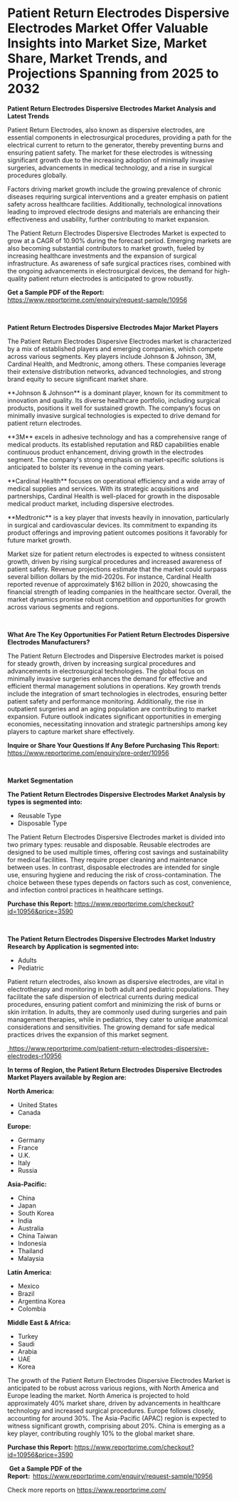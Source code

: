<p><h1>Patient Return Electrodes Dispersive Electrodes Market Offer Valuable Insights into Market Size, Market Share, Market Trends, and Projections Spanning from 2025 to 2032</h1></p><p><strong>Patient Return Electrodes Dispersive Electrodes Market Analysis and Latest Trends</strong></p>
<p><p>Patient Return Electrodes, also known as dispersive electrodes, are essential components in electrosurgical procedures, providing a path for the electrical current to return to the generator, thereby preventing burns and ensuring patient safety. The market for these electrodes is witnessing significant growth due to the increasing adoption of minimally invasive surgeries, advancements in medical technology, and a rise in surgical procedures globally. </p><p>Factors driving market growth include the growing prevalence of chronic diseases requiring surgical interventions and a greater emphasis on patient safety across healthcare facilities. Additionally, technological innovations leading to improved electrode designs and materials are enhancing their effectiveness and usability, further contributing to market expansion. </p><p>The Patient Return Electrodes Dispersive Electrodes Market is expected to grow at a CAGR of 10.90% during the forecast period. Emerging markets are also becoming substantial contributors to market growth, fueled by increasing healthcare investments and the expansion of surgical infrastructure. As awareness of safe surgical practices rises, combined with the ongoing advancements in electrosurgical devices, the demand for high-quality patient return electrodes is anticipated to grow robustly.</p></p>
<p><strong>Get a Sample PDF of the Report:&nbsp;</strong> <a href="https://www.reportprime.com/enquiry/request-sample/10956?utm_campaign=2953&utm_medium=2&utm_source=Github&utm_content=ia&utm_term=20032025&utm_id=patient-return-electrodes-dispersive-electrodes">https://www.reportprime.com/enquiry/request-sample/10956</a></p>
<p>&nbsp;</p>
<p><strong>Patient Return Electrodes Dispersive Electrodes Major Market Players</strong></p>
<p><p>The Patient Return Electrodes Dispersive Electrodes market is characterized by a mix of established players and emerging companies, which compete across various segments. Key players include Johnson & Johnson, 3M, Cardinal Health, and Medtronic, among others. These companies leverage their extensive distribution networks, advanced technologies, and strong brand equity to secure significant market share.</p><p>**Johnson & Johnson** is a dominant player, known for its commitment to innovation and quality. Its diverse healthcare portfolio, including surgical products, positions it well for sustained growth. The company’s focus on minimally invasive surgical technologies is expected to drive demand for patient return electrodes.</p><p>**3M** excels in adhesive technology and has a comprehensive range of medical products. Its established reputation and R&D capabilities enable continuous product enhancement, driving growth in the electrodes segment. The company's strong emphasis on market-specific solutions is anticipated to bolster its revenue in the coming years.</p><p>**Cardinal Health** focuses on operational efficiency and a wide array of medical supplies and services. With its strategic acquisitions and partnerships, Cardinal Health is well-placed for growth in the disposable medical product market, including dispersive electrodes.</p><p>**Medtronic** is a key player that invests heavily in innovation, particularly in surgical and cardiovascular devices. Its commitment to expanding its product offerings and improving patient outcomes positions it favorably for future market growth.</p><p>Market size for patient return electrodes is expected to witness consistent growth, driven by rising surgical procedures and increased awareness of patient safety. Revenue projections estimate that the market could surpass several billion dollars by the mid-2020s. For instance, Cardinal Health reported revenue of approximately $162 billion in 2020, showcasing the financial strength of leading companies in the healthcare sector. Overall, the market dynamics promise robust competition and opportunities for growth across various segments and regions.</p></p>
<p>&nbsp;</p>
<p><strong>What Are The Key Opportunities For Patient Return Electrodes Dispersive Electrodes Manufacturers?</strong></p>
<p><p>The Patient Return Electrodes and Dispersive Electrodes market is poised for steady growth, driven by increasing surgical procedures and advancements in electrosurgical technologies. The global focus on minimally invasive surgeries enhances the demand for effective and efficient thermal management solutions in operations. Key growth trends include the integration of smart technologies in electrodes, ensuring better patient safety and performance monitoring. Additionally, the rise in outpatient surgeries and an aging population are contributing to market expansion. Future outlook indicates significant opportunities in emerging economies, necessitating innovation and strategic partnerships among key players to capture market share effectively.</p></p>
<p><strong>Inquire or Share Your Questions If Any Before Purchasing This Report:</strong> <a href="https://www.reportprime.com/enquiry/pre-order/10956?utm_campaign=2953&utm_medium=2&utm_source=Github&utm_content=ia&utm_term=20032025&utm_id=patient-return-electrodes-dispersive-electrodes">https://www.reportprime.com/enquiry/pre-order/10956</a></p>
<p>&nbsp;</p>
<p><strong>Market Segmentation</strong></p>
<p><strong>The Patient Return Electrodes Dispersive Electrodes Market Analysis by types is segmented into:</strong></p>
<p><ul><li>Reusable Type</li><li>Disposable Type</li></ul></p>
<p><p>The Patient Return Electrodes Dispersive Electrodes market is divided into two primary types: reusable and disposable. Reusable electrodes are designed to be used multiple times, offering cost savings and sustainability for medical facilities. They require proper cleaning and maintenance between uses. In contrast, disposable electrodes are intended for single use, ensuring hygiene and reducing the risk of cross-contamination. The choice between these types depends on factors such as cost, convenience, and infection control practices in healthcare settings.</p></p>
<p><strong>Purchase this Report:&nbsp;</strong><a href="https://www.reportprime.com/checkout?id=10956&price=3590&utm_campaign=2953&utm_medium=2&utm_source=Github&utm_content=ia&utm_term=20032025&utm_id=patient-return-electrodes-dispersive-electrodes">https://www.reportprime.com/checkout?id=10956&price=3590</a></p>
<p>&nbsp;</p>
<p><strong>The Patient Return Electrodes Dispersive Electrodes Market Industry Research by Application is segmented into:</strong></p>
<p><ul><li>Adults</li><li>Pediatric</li></ul></p>
<p><p>Patient return electrodes, also known as dispersive electrodes, are vital in electrotherapy and monitoring in both adult and pediatric populations. They facilitate the safe dispersion of electrical currents during medical procedures, ensuring patient comfort and minimizing the risk of burns or skin irritation. In adults, they are commonly used during surgeries and pain management therapies, while in pediatrics, they cater to unique anatomical considerations and sensitivities. The growing demand for safe medical practices drives the expansion of this market segment.</p></p>
<p><a href="https://www.reportprime.com/patient-return-electrodes-dispersive-electrodes-r10956?utm_campaign=2953&utm_medium=2&utm_source=Github&utm_content=ia&utm_term=20032025&utm_id=patient-return-electrodes-dispersive-electrodes">&nbsp;https://www.reportprime.com/patient-return-electrodes-dispersive-electrodes-r10956</a></p>
<p><strong>In terms of Region, the Patient Return Electrodes Dispersive Electrodes Market Players available by Region are:</strong></p>
<p>
    <p> <strong> North America: </strong>
        <ul>
            <li>United States</li>
            <li>Canada</li>
        </ul>
        </p> 
    <p> <strong> Europe: </strong>
        <ul>
            <li>Germany</li>
            <li>France</li>
            <li>U.K.</li>
            <li>Italy</li>
            <li>Russia</li>
        </ul>
        </p> 
    <p> <strong> Asia-Pacific: </strong>
        <ul>
            <li>China</li>
            <li>Japan</li>
            <li>South Korea</li>
            <li>India</li>
            <li>Australia</li>
            <li>China Taiwan</li>
            <li>Indonesia</li>
            <li>Thailand</li>
            <li>Malaysia</li>
        </ul>
        </p> 
    <p> <strong> Latin America: </strong>
        <ul>
            <li>Mexico</li>
            <li>Brazil</li>
            <li>Argentina Korea</li>
            <li>Colombia</li>
        </ul>
        </p> 
    <p> <strong> Middle East & Africa: </strong>
        <ul>
            <li>Turkey</li>
            <li>Saudi</li>
            <li>Arabia</li>
            <li>UAE</li>
            <li>Korea</li>
        </ul>
    </p>
    </p>
<p><p>The growth of the Patient Return Electrodes Dispersive Electrodes Market is anticipated to be robust across various regions, with North America and Europe leading the market. North America is projected to hold approximately 40% market share, driven by advancements in healthcare technology and increased surgical procedures. Europe follows closely, accounting for around 30%. The Asia-Pacific (APAC) region is expected to witness significant growth, comprising about 20%. China is emerging as a key player, contributing roughly 10% to the global market share.</p></p>
<p><strong>Purchase this Report: </strong><a href="https://www.reportprime.com/checkout?id=10956&price=3590&utm_campaign=2953&utm_medium=2&utm_source=Github&utm_content=ia&utm_term=20032025&utm_id=patient-return-electrodes-dispersive-electrodes">https://www.reportprime.com/checkout?id=10956&price=3590</a></p>
<p>&nbsp;<strong>Get a Sample PDF of the Report:&nbsp;&nbsp;</strong><a href="https://www.reportprime.com/enquiry/request-sample/10956?utm_campaign=2953&utm_medium=2&utm_source=Github&utm_content=ia&utm_term=20032025&utm_id=patient-return-electrodes-dispersive-electrodes">https://www.reportprime.com/enquiry/request-sample/10956</a></p>
<p><strong></strong></p>
<p>Check more reports on <a href="https://www.reportprime.com/?utm_campaign=2953&utm_medium=2&utm_source=Github&utm_content=ia&utm_term=20032025&utm_id=patient-return-electrodes-dispersive-electrodes">https://www.reportprime.com/</a></p>